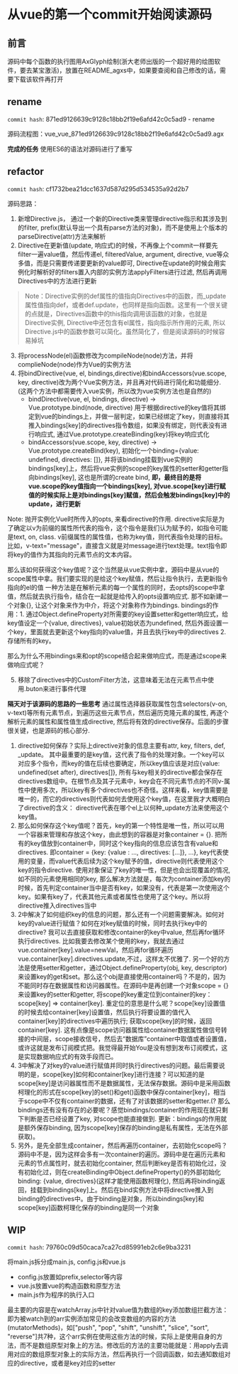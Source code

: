 # 从vue的第一个commit开始阅读源码

## 前言

源码中每个函数的执行图用AxGlyph绘制(浙大老师出版的一个超好用的绘图软件，要去某宝激活)，放置在README_agxs中，如果要查阅和自己修改的话，需要下载该软件再打开

## rename

`commit hash`: 871ed9126639c9128c18bb2f19e6afd42c0c5ad9 - rename

源码流程图：vue_vue_871ed9126639c9128c18bb2f19e6afd42c0c5ad9.agx

**完成的任务**
使用ES6的语法对源码进行了重写

## refactor

`commit hash`: cf1732bea21dcc1637d587d295d534535a92d2b7

源码思路：

1. 新增Directive.js， 通过一个新的Directive类来管理directive指示和其涉及到的filter, prefix(默认导出一个具有parse方法的对象)，而不是使用上个版本的parseDirective(attr)方法来解析
2. Directive在更新值(update, 响应式)的时候，不再像上个commit一样要先filter一遍value值，然后传递el, filteredValue, argument, directive, vue等众多值，而是只需要传递要更新的value即可, Directive在update的时候会用实例化时解析好的filters置入内部的实例方法applyFilters进行过滤, 然后再调用Directives中的方法进行更新

> Note：Directive实例的def属性的值指向Directives中的函数，而_update属性值指向def，或者def.update，也同样是指向函数。这里有一个很关键的点就是，Directives函数中的this指向调用该函数的对象，也就是Directive实例, Directive中还包含有el属性，指向指示所作用的元素, 所以Directive.js中的函数参数可以简化。虽然简化了，但是阅读源码的时候容易掉坑

3. 将processNode(el)函数修改为compileNode(node)方法，并将complieNode(node)作为Vue的实例方法
4. 将bindDirective(vue, el, bindings,directive)和bindAccessors(vue.scope, key, directive)改为两个Vue实例方法，并且再对代码进行简化和功能细分. (这两个方法中都需要传入vue实例，所以改为vue实例方法也是自然的)
    - bindDirective(vue, el, bindings, directive) -> Vue.prototype.bind(node, directive) 用于根据directive的key值将其绑定到vue的bindings上，并做一层判定，如果已经绑定了key，则直接将其推入bindings[key]的directives指令数组，如果没有绑定，则代表没有进行响应式, 通过Vue.prototype.createBinding(key)将key响应式化
    - bindAccessors(vue.scope, key, directive) -> Vue.prototype.createBind(key), 初始化一个binding={value: undefined, directives: []}, 并将该binding挂载到vue实例的bindings[key]上，然后将vue实例的scope的key属性的setter和getter指向bindings[key], 这也是所谓的create bind, **即，最终目的是将vue.scope的key值指向一个bindings[key], 对vue.scope[key]进行赋值的时候实际上是对bindings[key]赋值，然后会触发bindings[key]中的update，进行更新**

Note: 抛开实例化Vue时所传入的opts, 来看directive的作用. directive实际是为了确定以v为前缀的属性所代表的指令，这个指令是我们认为赋予的，如指令可能是text, on, class. v前缀属性的属性值，也称为key值，则代表指令处理的目标。比如，v-text="message"，直接含义就是对message进行text处理。text指令即将key的值作为其指向的元素节点的文本内容。

那么该如何获得这个key值呢？这个当然是从vue实例中拿，源码中是从vue的scope属性中拿。我们要实现的是给这个key赋值，然后让指令执行，去更新指令指向的el的值
一种方法是在解析元素的每一个属性的同时，去opts的scope中拿值，然后就去执行指令，结合在一起就是给传入的opts设置响应式. 那不如新建一个对象{}, 让这个对象来作为中介，将这个对象称作为bindings. bindings的作用：1. 通过Object.defineProperty对所需要的key设置setter和getter响应式，给key值设定一个{value, directives}, value初始状态为undefined, 然后外面设置一个key，里面就去更新这个key指向的value值，并且去执行key中的directives 2. 存储所有的key。

那么为什么不用bindings来和opt的scope结合起来做响应式，而是通过scope来做响应式呢？

5. 移除了directives中的CustomFilter方法，这意味着无法在元素节点中使用.buton来进行事件代理

**隔天对于该源码的思路的一些思考**
通过属性选择器获取属性包含selectors(v-on, v-text)等所有元素节点，到遍历这些元素节点，然后遍历克隆元素的属性, 再逐个解析元素的属性和属性值生成directive, 然后将有效的directive保存。后面的步骤很关键，也是源码的核心部分.

1. directive如何保存？实际上directive对象的信息主要有attr, key, filters, def, _update。 其中最重要的是key值，这代表了指令的处理对象。一个key可以对应多个指令，而key的值在后续也要确定，所以key值应该是对应{value: undefined(set after), directives[]}, 所有与key相关的directive都会保存在directives数组中。在根节点及其子元素中，key会在不同元素节点的不同v-属性中使用多次，所以key有多个directives也不奇怪。这样来看，key值需要是唯一的，而它的directives则代表如何去使用这个key值，在这里我才大概明白了directive的含义： directive代表在哪个el上以何种_update方法来使用这个key值。
2. 那么如何保存这个key值呢？首先，key的第一个特性是唯一性，所以可以用一个容器来管理和存放这个key，由此想到的容器是对象container = {}. 把所有的key值放到container中，同时这个key指向的信息应该包含有value和directives. 即container = {key: {value : ..., directives: [...]}, ...}, key代表使用的变量，而value代表后续为这个key赋予的值，directive则代表使用这个key的指令directive. 使用对象保证了key的唯一性，但是也会出现覆盖的情况, 如不同的元素使用相同的key, 那么解决方法就是，每次为container添加key的时候，首先判定container当中是否有key，如果没有，代表是第一次使用这个key。如果有key了，代表其他元素或者属性也使用了这个key。所以将directive推入directives当中
3. 2中解决了如何组织key的信息的问题，那么还有一个问题需要解决。如何对key的value进行赋值？如何在对key赋值的时候，同时去执行key中的directive? 我可以去直接获取和修改container的key中value, 然后再for循环执行directives. 比如我要去修改某个使用的key，我就去通过vue.container[key].value=newVal，然后再for循环遍历vue.container[key].directives.update,不过，这样太不优雅了. 另一个好的方法是使用setter和getter，通过Object.defineProperty(obj, key, descriptor)来设置key的get和set。那么这个obj是直接使用container吗？不是的，因为不能同时存在数据属性和访问器属性。在源码中是再创建一个对象scope = {}来设置key的setter和getter, 将scope的key重定位到container的key：scope[key] => container[key]. 重定位的意思是什么呢？scope[key]设置值的时候去给container[key]设置值，然后执行将要设置的值代入container[key]的directives中遍历执行; 获取scope[key]的时候，返回container[key]. 这有点像是scope访问器属性给container数据属性做信号转接的中间层，scope接收信号，然后去“数据库”container中取值或者设置值，或许这就是发布订阅模式把。我觉得最开始You是没有想到发布订阅模式，这是实现数据响应式的有效手段而已。
4. 3中解决了对key的value进行赋值并同时执行directives的问题。最后需要说明的是，scope[key]如何和container[key]进行连接？可以知道的是scope[key]是访问器属性而不是数据属性，无法保存数据。源码中是采用函数柯理化的形式在scope[key]的set()和get()函数中保存container[key]，相当于scope中不仅有container的数据，还有了对该数据的setter和getter.(? 那么bindings还有没有存在的必要呢？感觉bindings/container的作用现在就只剩下判断是否已经设置了key, 对scope也能直接做到. 更新：bindings的作用就是额外保存binding, 因为scope[key]保存的binding是私有属性，无法在外部获取)。
5. 另外，是先全部生成container，然后再遍历container，去初始化scope吗？源码中不是，因为这样会多有一次container的遍历。源码中是在遍历元素和元素的节点属性时，就去初始化container, 然后判断key是否有初始化过，没有初始化过，则在createBinding中Object.defineProperty()的外部初始化binding: {value, directives}(这样才能使用函数柯理化), 然后再将binding返回，挂载到bindings[key]上。然后在bind实例方法中将directive推入到binding的directives中。由于binding是对象，所以bindings[key]和scope[key]函数柯理化保存的binding是同一个对象

## WIP

`commit hash`: 79760c09d50caca7ca27cd85991eb2c6e9ba3231

将main.js拆分成main.js, config.js和vue.js
- config.js放置如prefix,selector等内容
- vue.js放置vue的构造函数和原型方法
- main.js作为程序的执行入口

最主要的内容是在watchArray.js中针对value值为数组的key添加数组拦截方法：即为被watch到的arr实例添加常见的会改变数组的内容的方法(mutatorMethods)，如["push", "pop", "shift", "unshift", "slice", "sort", "reverse"]共7种，这个arr实例在使用这些方法的时候，实际上是使用自身的方法，而不是数组原型对象上的方法。修改后的方法的主要功能就是：用apply去调用对应的数组原型对象上的实际方法，然后再执行一个回调函数，如去通知数组对应的directive，或者是key对应的setter